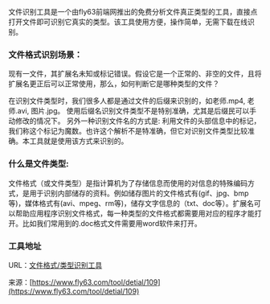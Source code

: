 文件识别工具是一个由fly63前端网推出的免费分析文件真正类型的工具，直接点打开文件即可识别它真实的类型。该工具使用方便，操作简单，无需下载在线识别。

### 文件格式识别场景：
现有一文件，其扩展名未知或标记错误。假设它是一个正常的、非空的文件，且将扩展名更正后可以正常使用，那么，如何判断它是哪种类型的文件？

在识别文件类型时，我们很多人都是通过文件的后缀来识别的，如老师.mp4, 老师.avi, 图片.jpg。 使用后缀名识别文件类型不是特别准确，尤其是后缀民可以手动修改的情况下。 另外一种识别文件名的方式是: 利用文件的头部信息中的标记，我们称这个标记为魔数。也许这个解析不是特准确，但它对识别文件类型比较准确。本工具就是使用该方式来识别的。

### 什么是文件类型:
文件格式（或文件类型）是指计算机为了存储信息而使用的对信息的特殊编码方式，是用于识别内部储存的资料。例如储存图片的文件格式有(gif、jpg、bmp等)，媒体格式有(avi、mpeg、rm等)，储存文字信息的（txt、doc等）。扩展名可以帮助应用程序识别文件格式，每一种类型的文件格式都需要用对应的程序才能打开。比如我们常用到的.doc格式文件需要用word软件来打开。

### 工具地址
URL：[文件格式/类型识别工具](https://www.fly63.com/tool/filetype/)

来源：[https://www.fly63.com/tool/detial/109](https://www.fly63.com/tool/detial/109)
